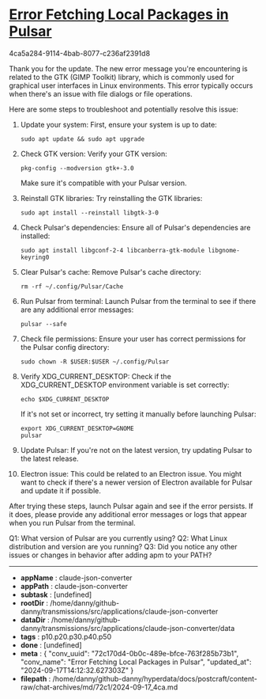 # [Error Fetching Local Packages in Pulsar](https://claude.ai/chat/72c170d4-0b0c-489e-bfce-763f285b73b1)

4ca5a284-9114-4bab-8077-c236af2391d8

 Thank you for the update. The new error message you're encountering is related to the GTK (GIMP Toolkit) library, which is commonly used for graphical user interfaces in Linux environments. This error typically occurs when there's an issue with file dialogs or file operations.

Here are some steps to troubleshoot and potentially resolve this issue:

1. Update your system:
   First, ensure your system is up to date:
   ```
   sudo apt update && sudo apt upgrade
   ```

2. Check GTK version:
   Verify your GTK version:
   ```
   pkg-config --modversion gtk+-3.0
   ```
   Make sure it's compatible with your Pulsar version.

3. Reinstall GTK libraries:
   Try reinstalling the GTK libraries:
   ```
   sudo apt install --reinstall libgtk-3-0
   ```

4. Check Pulsar's dependencies:
   Ensure all of Pulsar's dependencies are installed:
   ```
   sudo apt install libgconf-2-4 libcanberra-gtk-module libgnome-keyring0
   ```

5. Clear Pulsar's cache:
   Remove Pulsar's cache directory:
   ```
   rm -rf ~/.config/Pulsar/Cache
   ```

6. Run Pulsar from terminal:
   Launch Pulsar from the terminal to see if there are any additional error messages:
   ```
   pulsar --safe
   ```

7. Check file permissions:
   Ensure your user has correct permissions for the Pulsar config directory:
   ```
   sudo chown -R $USER:$USER ~/.config/Pulsar
   ```

8. Verify XDG_CURRENT_DESKTOP:
   Check if the XDG_CURRENT_DESKTOP environment variable is set correctly:
   ```
   echo $XDG_CURRENT_DESKTOP
   ```
   If it's not set or incorrect, try setting it manually before launching Pulsar:
   ```
   export XDG_CURRENT_DESKTOP=GNOME
   pulsar
   ```

9. Update Pulsar:
   If you're not on the latest version, try updating Pulsar to the latest release.

10. Electron issue:
    This could be related to an Electron issue. You might want to check if there's a newer version of Electron available for Pulsar and update it if possible.

After trying these steps, launch Pulsar again and see if the error persists. If it does, please provide any additional error messages or logs that appear when you run Pulsar from the terminal.

Q1: What version of Pulsar are you currently using?
Q2: What Linux distribution and version are you running?
Q3: Did you notice any other issues or changes in behavior after adding apm to your PATH?

---

* **appName** : claude-json-converter
* **appPath** : claude-json-converter
* **subtask** : [undefined]
* **rootDir** : /home/danny/github-danny/transmissions/src/applications/claude-json-converter
* **dataDir** : /home/danny/github-danny/transmissions/src/applications/claude-json-converter/data
* **tags** : p10.p20.p30.p40.p50
* **done** : [undefined]
* **meta** : {
  "conv_uuid": "72c170d4-0b0c-489e-bfce-763f285b73b1",
  "conv_name": "Error Fetching Local Packages in Pulsar",
  "updated_at": "2024-09-17T14:12:32.627303Z"
}
* **filepath** : /home/danny/github-danny/hyperdata/docs/postcraft/content-raw/chat-archives/md/72c1/2024-09-17_4ca.md